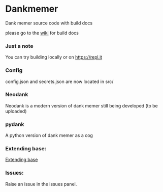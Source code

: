 # Dankmemer
 Dank memer source code with build docs

please go to the <a href="https://github.com/Eris9/Dankmemer/wiki">wiki</a> for build docs

### Just a note
You can try building locally or on https://repl.it

### Config

config.json and secrets.json are now located in src/

### Neodank
Neodank is a modern version of dank memer still being developed (to be uploaded)

### pydank
A python version of dank memer as a cog

### Extending base:
<a href= "https://github.com/Apollyon9/Dankmemer/wiki/Extend-Base"> Extending base </a>

### Issues:
Raise an issue in the issues panel.
